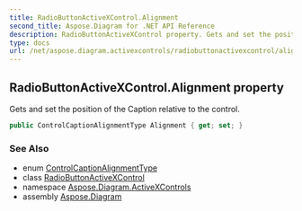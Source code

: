 ```yaml
---
title: RadioButtonActiveXControl.Alignment
second_title: Aspose.Diagram for .NET API Reference
description: RadioButtonActiveXControl property. Gets and set the position of the Caption relative to the control
type: docs
url: /net/aspose.diagram.activexcontrols/radiobuttonactivexcontrol/alignment/
---
```

## RadioButtonActiveXControl.Alignment property

Gets and set the position of the Caption relative to the control.

```csharp
public ControlCaptionAlignmentType Alignment { get; set; }
```

### See Also

* enum [ControlCaptionAlignmentType](../../controlcaptionalignmenttype/)
* class [RadioButtonActiveXControl](../)
* namespace [Aspose.Diagram.ActiveXControls](../../radiobuttonactivexcontrol/)
* assembly [Aspose.Diagram](../../../)


